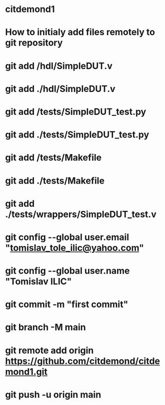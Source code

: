 # citdemond1

# How to initialy add files remotely to git repository
# ######################################################  
# git add /hdl/SimpleDUT.v
# git add ./hdl/SimpleDUT.v
# git add /tests/SimpleDUT_test.py
# git add ./tests/SimpleDUT_test.py
# git add /tests/Makefile
# git add ./tests/Makefile
# git add ./tests/wrappers/SimpleDUT_test.v

# git config --global user.email "tomislav_tole_ilic@yahoo.com"
# git config --global user.name "Tomislav ILIC"

# git commit -m "first commit"
# git branch -M main
# git remote add origin https://github.com/citdemond/citdemond1.git
# git push -u origin main